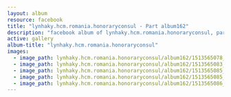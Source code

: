 ```yaml
---
layout: album
resource: facebook
title: "lynhaky.hcm.romania.honoraryconsul - Part album162"
description: "facebook album of lynhaky.hcm.romania.honoraryconsul, part album162."
active: gallery
album-title: "lynhaky.hcm.romania.honoraryconsul"
images:
  - image_path: lynhaky.hcm.romania.honoraryconsul/album162/1513565078_imgl5138.jpg
  - image_path: lynhaky.hcm.romania.honoraryconsul/album162/1513565083_imgl5169.jpg
  - image_path: lynhaky.hcm.romania.honoraryconsul/album162/1513565085_imgl5192.jpg
  - image_path: lynhaky.hcm.romania.honoraryconsul/album162/1513565085_imgl5212.jpg
  - image_path: lynhaky.hcm.romania.honoraryconsul/album162/1513565086_imgl5340-1.jpg
---
```

